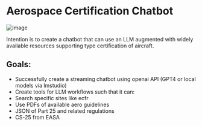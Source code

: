# Aerospace Certification Chatbot

![image](https://github.com/rocketpoweryul/AeroChatBot/assets/5898307/fd04cb61-2706-402e-9b65-032295732b4d)


Intention is to create a chatbot that can use an LLM augmented with widely available resources supporting type certification of aircraft.

## Goals:
- Successfully create a streaming chatbot using openai API (GPT4 or local models via lmstudio)
- Create tools for LLM workflows such that it can:
 - Search specific sites like ecfr
 - Use PDFs of available aero guidelines
 - JSON of Part 25 and related regulations
 - CS-25 from EASA
